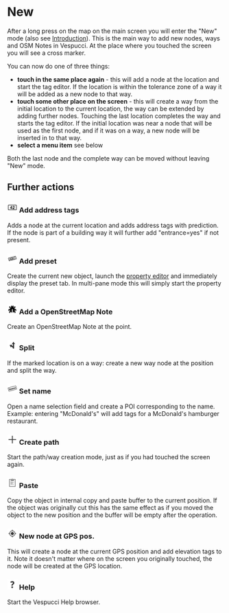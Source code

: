 # New

After a long press on the map on the main screen you will enter the "New" mode (also see [Introduction](../en/Introduction.md)). This is the main way to add new nodes, ways and OSM Notes in Vespucci. At the place where you touched the screen you will see a cross marker.

You can now do one of three things:

* **touch in the same place again** - this will add a node at the location and start the tag editor. If the location is within the tolerance zone of a way it will be added as a new node to that way.
* **touch some other place on the screen** - this will create a way from the initial location to the current location, the way can be extended by adding further nodes. Touching the last location completes the way and starts the tag editor. If the initial location was near a node that will be used as the first node, and if it was on a way, a new node will be inserted in to that way.
* **select a menu item** see below

Both the last node and the complete way can be moved without leaving "New" mode.

## Further actions  

### ![Address](../images/address.png) Add address tags

Adds a node at the current location and adds address tags with prediction. If the node is part of a building way it will further add "entrance=yes" if not present.

### ![Preset](../images/tag_menu_preset.png) Add preset

Create the current new object, launch the [property editor](PropertyEditor) and immediately display the preset tab. In multi-pane mode this will simply start the property editor.

### ![Bug](../images/tag_menu_bug.png) Add a OpenStreetMap Note

Create an OpenStreetMap Note at the point.

### ![Split](../images/tag_menu_split.png) Split

If the marked location is on a way: create a new way node at the position and split the way. 

### ![Set name](../images/menu_name.png) Set name

Open a name selection field and create a POI corresponding to the name. Example: entering "McDonald's" will add tags for a McDonald's hamburger restaurant.

### ![Append](../images/tag_menu_append.png) Create path 

Start the path/way creation mode, just as if you had touched the screen again.

### ![Paste](../images/ic_menu_paste_holo_light.png) Paste

Copy the object in internal copy and paste buffer to the current position. If the object was originally cut this has the same effect as if you moved the object to the new position and the buffer will be empty after the operation. 

### ![GPS](../images/menu_gps.png) New node at GPS pos.

This will create a node at the current GPS position and add elevation tags to it. Note it doesn't matter where on the screen you originally touched, the node will be created at the GPS location.

### ![Help](../images/menu_help.png) Help

Start the Vespucci Help browser.

